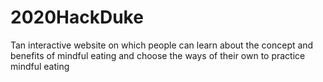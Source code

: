 # 2020HackDuke
Tan interactive website on which people can learn about the concept and benefits of mindful eating and choose the ways of their own to practice mindful eating
